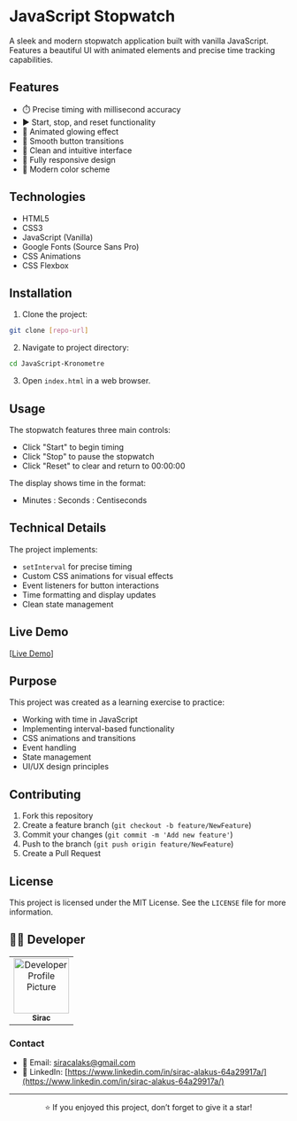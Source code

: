 # JavaScript Stopwatch

A sleek and modern stopwatch application built with vanilla JavaScript. Features a beautiful UI with animated elements and precise time tracking capabilities.

## Features

- ⏱️ Precise timing with millisecond accuracy
- ▶️ Start, stop, and reset functionality
- 🎨 Animated glowing effect
- 💫 Smooth button transitions
- 🎯 Clean and intuitive interface
- 📱 Fully responsive design
- 🌈 Modern color scheme

## Technologies

- HTML5
- CSS3
- JavaScript (Vanilla)
- Google Fonts (Source Sans Pro)
- CSS Animations
- CSS Flexbox

## Installation

1. Clone the project:
```bash
git clone [repo-url]
```

2. Navigate to project directory:
```bash
cd JavaScript-Kronometre
```

3. Open `index.html` in a web browser.

## Usage

The stopwatch features three main controls:
- Click "Start" to begin timing
- Click "Stop" to pause the stopwatch
- Click "Reset" to clear and return to 00:00:00

The display shows time in the format:
- Minutes : Seconds : Centiseconds

## Technical Details

The project implements:
- `setInterval` for precise timing
- Custom CSS animations for visual effects
- Event listeners for button interactions
- Time formatting and display updates
- Clean state management

## Live Demo

[[Live Demo](https://java-script-stop-watch.netlify.app/)]

## Purpose

This project was created as a learning exercise to practice:
- Working with time in JavaScript
- Implementing interval-based functionality
- CSS animations and transitions
- Event handling
- State management
- UI/UX design principles

## Contributing

1. Fork this repository
2. Create a feature branch (`git checkout -b feature/NewFeature`)
3. Commit your changes (`git commit -m 'Add new feature'`)
4. Push to the branch (`git push origin feature/NewFeature`)
5. Create a Pull Request

## License

This project is licensed under the MIT License. See the `LICENSE` file for more information.

## 👨‍💻 Developer

<table>
  <tr>
    <td align="center">
      <a href="https://github.com/siracalaks">
        <img src="https://github.com/siracalaks.png" width="100px;" alt="Developer Profile Picture"/>
        <br />
        <sub><b>Sirac</b></sub>
      </a>
    </td>
  </tr>
</table>

### Contact
- 📧 Email: [siracalaks@gmail.com](mailto:email@example.com)
- 💼 LinkedIn: [https://www.linkedin.com/in/sirac-alakus-64a29917a/](https://www.linkedin.com/in/sirac-alakus-64a29917a/)

---

<div align="center">

⭐️ If you enjoyed this project, don’t forget to give it a star!

</div>
